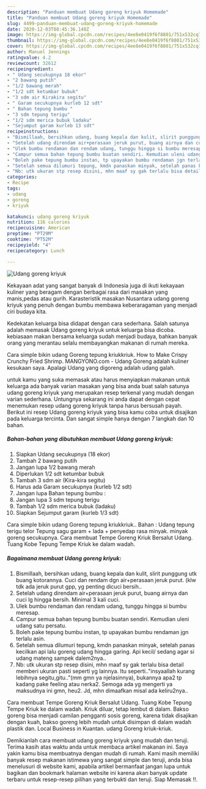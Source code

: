 ```yaml
---
description: "Panduan membuat Udang goreng kriyuk Homemade"
title: "Panduan membuat Udang goreng kriyuk Homemade"
slug: 4499-panduan-membuat-udang-goreng-kriyuk-homemade
date: 2020-12-03T08:45:36.148Z
image: https://img-global.cpcdn.com/recipes/4ee8e0419f6f8801/751x532cq70/udang-goreng-kriyuk-foto-resep-utama.jpg
thumbnail: https://img-global.cpcdn.com/recipes/4ee8e0419f6f8801/751x532cq70/udang-goreng-kriyuk-foto-resep-utama.jpg
cover: https://img-global.cpcdn.com/recipes/4ee8e0419f6f8801/751x532cq70/udang-goreng-kriyuk-foto-resep-utama.jpg
author: Manuel Jennings
ratingvalue: 4.2
reviewcount: 32612
recipeingredient:
- " Udang secukupnya 18 ekor"
- "2 bawang putih"
- "1/2 bawang merah"
- "1/2 sdt ketumbar bubuk"
- "3 sdm air Kirakira segitu"
- " Garam secukupnya kurleb 12 sdt"
- " Bahan tepung bumbu "
- "3 sdm tepung terigu"
- "1/2 sdm merica bubuk ladaku"
- "Sejumput garam kurleb 13 sdt"
recipeinstructions:
- "Bismillaah, bersihkan udang, buang kepala dan kulit, slirit punggung utk buang kotorannya. Cuci dan rendam dgn air+perasaan jeruk purut. (klw tdk ada jeruk purut gpp, yg penting dicuci bersih.."
- "Setelah udang direndam air+perasaan jeruk purut, buang airnya dan cuci lg hingga bersih. Minimal 3 kali cuci."
- "Ulek bumbu rendaman dan rendam udang, tunggu hingga si bumbu meresap."
- "Campur semua bahan tepung bumbu buatan sendiri. Kemudian uleni udang satu persatu."
- "Boleh pake tepung bumbu instan, tp upayakan bumbu rendaman jgn terlalu asin."
- "Setelah semua dilumuri tepung, kmdn panaskan minyak, setelah panas kecilkan api lalu goreng udang hingga garing. Api kecil/ sedang agar si udang mateng sampek dalem2nya.."
- "Nb: utk ukuran stp resep disini, mhn maaf sy gak terlalu bisa detail memberi ukuran pasti seperti yg lainnya. Itu seperti..&#34;insyaallah kurang lebihnya segitu,gitu..&#34;(mm gmn ya njelasinnya), bukannya apa2 tp kadang pake feeling atau nerka2. Semoga ada yg mengerti ya maksudnya ini gmn, heu2. Jd, mhn dimaafkan misal ada keliru2nya.."
categories:
- Recipe
tags:
- udang
- goreng
- kriyuk

katakunci: udang goreng kriyuk 
nutrition: 116 calories
recipecuisine: American
preptime: "PT29M"
cooktime: "PT52M"
recipeyield: "4"
recipecategory: Lunch

---
```



![Udang goreng kriyuk](https://img-global.cpcdn.com/recipes/4ee8e0419f6f8801/751x532cq70/udang-goreng-kriyuk-foto-resep-utama.jpg)

Kekayaan adat yang sangat banyak di Indonesia juga di ikuti kekayaan kuliner yang beragam dengan berbagai rasa dari masakan yang manis,pedas atau gurih. Karasteristik masakan Nusantara udang goreng kriyuk yang penuh dengan bumbu membawa keberaragaman yang menjadi ciri budaya kita.


Kedekatan keluarga bisa didapat dengan cara sederhana. Salah satunya adalah memasak Udang goreng kriyuk untuk keluarga bisa dicoba. kebiasaan makan bersama keluarga sudah menjadi budaya, bahkan banyak orang yang merantau selalu membayangkan makanan di rumah mereka.

Cara simple bikin udang Goreng tepung kriukkriuk. How to Make Crispy Crunchy Fried Shrimp. MANGYONO.com - Udang Goreng adalah kuliner kesukaan saya. Apalagi Udang yang digoreng adalah udang galah.

untuk kamu yang suka memasak atau harus menyiapkan makanan untuk keluarga ada banyak varian masakan yang bisa anda buat salah satunya udang goreng kriyuk yang merupakan resep terkenal yang mudah dengan varian sederhana. Untungnya sekarang ini anda dapat dengan cepat menemukan resep udang goreng kriyuk tanpa harus bersusah payah.
Berikut ini resep Udang goreng kriyuk yang bisa kamu coba untuk disajikan pada keluarga tercinta. Dan sangat simple hanya dengan 7 langkah dan 10 bahan.


<!--inarticleads1-->

##### Bahan-bahan yang dibutuhkan membuat Udang goreng kriyuk:

1. Siapkan  Udang secukupnya (18 ekor)
1. Tambah 2 bawang putih
1. Jangan lupa 1/2 bawang merah
1. Diperlukan 1/2 sdt ketumbar bubuk
1. Tambah 3 sdm air (Kira-kira segitu)
1. Harus ada  Garam secukupnya (kurleb 1/2 sdt)
1. Jangan lupa  Bahan tepung bumbu :
1. Jangan lupa 3 sdm tepung terigu
1. Tambah 1/2 sdm merica bubuk (ladaku)
1. Siapkan Sejumput garam (kurleb 1/3 sdt)


Cara simple bikin udang Goreng tepung kriukkriuk.. Bahan : Udang tepung terigu telor Tepung sagu garam + lada + penyedap rasa minyak. minyak goreng secukupnya. Cara membuat Tempe Goreng Kriuk Bersalut Udang. Tuang Kobe Tepung Tempe Kriuk ke dalam wadah. 

<!--inarticleads2-->

##### Bagaimana membuat  Udang goreng kriyuk:

1. Bismillaah, bersihkan udang, buang kepala dan kulit, slirit punggung utk buang kotorannya. Cuci dan rendam dgn air+perasaan jeruk purut. (klw tdk ada jeruk purut gpp, yg penting dicuci bersih..
1. Setelah udang direndam air+perasaan jeruk purut, buang airnya dan cuci lg hingga bersih. Minimal 3 kali cuci.
1. Ulek bumbu rendaman dan rendam udang, tunggu hingga si bumbu meresap.
1. Campur semua bahan tepung bumbu buatan sendiri. Kemudian uleni udang satu persatu.
1. Boleh pake tepung bumbu instan, tp upayakan bumbu rendaman jgn terlalu asin.
1. Setelah semua dilumuri tepung, kmdn panaskan minyak, setelah panas kecilkan api lalu goreng udang hingga garing. Api kecil/ sedang agar si udang mateng sampek dalem2nya..
1. Nb: utk ukuran stp resep disini, mhn maaf sy gak terlalu bisa detail memberi ukuran pasti seperti yg lainnya. Itu seperti..&#34;insyaallah kurang lebihnya segitu,gitu..&#34;(mm gmn ya njelasinnya), bukannya apa2 tp kadang pake feeling atau nerka2. Semoga ada yg mengerti ya maksudnya ini gmn, heu2. Jd, mhn dimaafkan misal ada keliru2nya..


Cara membuat Tempe Goreng Kriuk Bersalut Udang. Tuang Kobe Tepung Tempe Kriuk ke dalam wadah. Kriuk diluar, tetap lembut di dalam. Bakso goreng bisa menjadi camilan pengganti sosis goreng, karena tidak disajikan dengan kuah, bakso goreng lebih mudah untuk disimpan di dalam wadah plastik dan. Local Business in Kuantan. udang Goreng kriuk-kriuk. 

Demikianlah cara membuat udang goreng kriyuk yang mudah dan teruji. Terima kasih atas waktu anda untuk membaca artikel makanan ini. Saya yakin kamu bisa membuatnya dengan mudah di rumah. Kami masih memiliki banyak resep makanan istimewa yang sangat simple dan teruji, anda bisa menelusuri di website kami, apabila artikel bermanfaat jangan lupa untuk bagikan dan bookmark halaman website ini karena akan banyak update terbaru untuk resep-resep pilihan yang terbukti dan teruji. Siap Memasak !!. 
